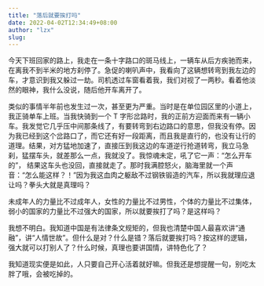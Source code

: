 ```yaml
---
title: "落后就要挨打吗"
date: 2022-04-02T12:34:49+08:00
author: "lzx"
slug: 
---
```


今天下班回家的路上，我走在一条十字路口的斑马线上，一辆车从后方疾驰而来，在离我不到半米的地方刹停了。急促的喇叭声中，我看向了这辆想转弯到我左边的车，才意识到我又躲过一劫。司机透过车窗看着我，我们对视了一两秒。看着他淡然的眼神，我什么没说，随后他开车离开了。

类似的事情半年前也发生过一次，甚至更为严重。当时是在单位园区里的小道上，我正骑单车上班。当我快骑到一个 T 字形岔路时，我的正前方迎面而来有一辆小车。我发觉它几乎压中间那条线了，有要转弯到右边路口的意思，但我没有停。因为我已经到这个岔路口了，而它还有好一段距离，而且我是直行的，也没有让行的道理。结果，对方猛地加速了，直接压到我这边的车道逆行抢道转弯，我立马急刹，猛摆车头，就差那么一点，我就没了。我惊魂未定，吼了它一声：“怎么开车的”， 结果这车头也没回，直接就走了。那时我满腔怒火，脑海里就一个声音：“怎么能这样？！”因为我这血肉之躯敌不过钢铁锻造的汽车，所以我就理应退让吗？拳头大就是真理吗？

未成年人的力量比不过成年人，女性的力量比不过男性，个体的力量比不过集体，弱小的国家的力量比不过强大的国家，所以就要挨打了吗？是这样吗？

我想不明白。我知道中国是有法律条文规矩的，但我也清楚中国人最喜欢讲“通融”，讲“人情世故”。但什么是对？什么是错？落后就要挨打吗？按这样的逻辑，强大就可以打别人了？什么时候，真理也要讲国情，讲特色化了？

我知道现实便是如此，人只要自己开心活着就好嘛。但我还是想提醒一句，别吃太胖了哦，会被吃掉的。

